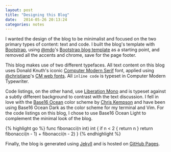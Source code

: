 ```yaml
---
layout: post
title: "Designing this Blog"
date:   2014-05-26 20:13:24
categories: notes
---
```


I wanted the design of the blog to be minimalist and focused on the two primary types of content: text and code. I built the blog's template with [Bootstrap][bootstrap], using [@mdo][mdo]'s [Bootstrap blog template][bootstrap-blog] as a starting point, and removed all the accents and chrome, save for the page footer.

This blog makes use of two different typefaces. All text content on this blog uses Donald Knuth's iconic [Computer Modern Serif][computer-modern] font, applied using [@christianp][christianp]'s [CM web fonts][computer-modern-web]. All `inline code` is typeset in Computer Modern Typewriter.

Code listings, on the other hand, use [Liberation Mono][liberation-mono] and is typeset against a subtly different background to contrast with the text discussion. I fell in love with the [Base16 Ocean][base16-ocean] color scheme by [Chris Kempson][chris-kempson] and have been using Base16 Ocean Dark as the color scheme for my terminal and Vim. For the code listings on this blog, I chose to use Base16 Ocean Light to complement the minimal look of the blog.

{% highlight go %}
func fibonacci(n int) int {
	if n < 2 {
		return n
	}
	return fibonacci(n - 1) + fibonacci(n - 2)
}
{% endhighlight %}

Finally, the blog is generated using [Jekyll][jekyll] and is hosted on [GitHub Pages][github-pages].

[base16-ocean]: http://chriskempson.github.io/base16/#ocean
[bootstrap]: http://getbootstrap.org
[bootstrap-blog]: http://getbootstrap.com/examples/blog/
[chris-kempson]: http://chriskempson.com/
[christianp]: http://twitter.com/christianp
[computer-modern]: http://en.wikipedia.org/wiki/Computer_Modern
[computer-modern-web]: http://checkmyworking.com/cm-web-fonts/
[github-pages]: https://pages.github.com/
[jekyll]: http://jekyllrb.com
[liberation-mono]: https://fedorahosted.org/liberation-fonts/
[mdo]: http://twitter.com/mdo
